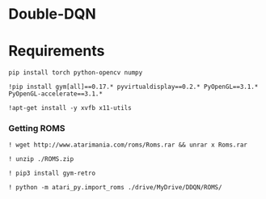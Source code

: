 # Double-DQN
# Requirements
~~~
pip install torch python-opencv numpy 
~~~
~~~
!pip install gym[all]==0.17.* pyvirtualdisplay==0.2.* PyOpenGL==3.1.* PyOpenGL-accelerate==3.1.*
~~~
~~~
!apt-get install -y xvfb x11-utils
~~~
### Getting ROMS
~~~
! wget http://www.atarimania.com/roms/Roms.rar && unrar x Roms.rar
~~~
~~~
! unzip ./ROMS.zip
~~~
~~~
! pip3 install gym-retro
~~~
~~~
! python -m atari_py.import_roms ./drive/MyDrive/DDQN/ROMS/
~~~
